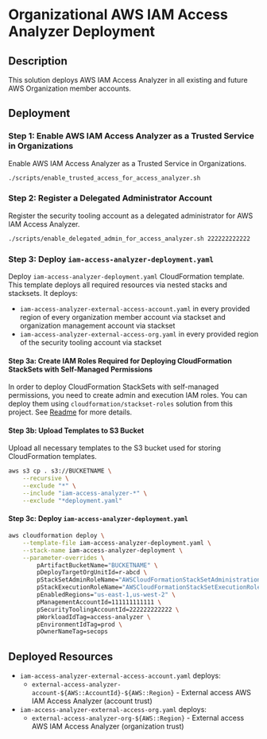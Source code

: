 # Organizational AWS IAM Access Analyzer Deployment

## Description

This solution deploys AWS IAM Access Analyzer in all existing and future AWS Organization member accounts.

## Deployment

### Step 1: Enable AWS IAM Access Analyzer as a Trusted Service in Organizations

Enable AWS IAM Access Analyzer as a Trusted Service in Organizations.

```bash
./scripts/enable_trusted_access_for_access_analyzer.sh
```

### Step 2: Register a Delegated Administrator Account

Register the security tooling account as a delegated administrator for AWS IAM Access Analyzer.

```bash
./scripts/enable_delegated_admin_for_access_analyzer.sh 222222222222
```

### Step 3: Deploy `iam-access-analyzer-deployment.yaml`

Deploy `iam-access-analyzer-deployment.yaml` CloudFormation template. This template deploys all required resources via nested stacks and stacksets. It deploys:
- `iam-access-analyzer-external-access-account.yaml` in every provided region of every organization member account via stackset and organization management account via stackset
- `iam-access-analyzer-external-access-org.yaml` in every provided region of the security tooling account via stackset

#### Step 3a: Create IAM Roles Required for Deploying CloudFormation StackSets with Self-Managed Permissions

In order to deploy CloudFormation StackSets with self-managed permissions, you need to create admin and execution IAM roles.
You can deploy them using `cloudformation/stackset-roles` solution from this project. See [Readme](../../cloudformation/README.md) for more details.

#### Step 3b: Upload Templates to S3 Bucket

Upload all necessary templates to the S3 bucket used for storing CloudFormation templates.

```bash
aws s3 cp . s3://BUCKETNAME \
    --recursive \
    --exclude "*" \
    --include "iam-access-analyzer-*" \
    --exclude "*deployment.yaml"
```

#### Step 3c: Deploy `iam-access-analyzer-deployment.yaml`

```bash
aws cloudformation deploy \
    --template-file iam-access-analyzer-deployment.yaml \
    --stack-name iam-access-analyzer-deployment \
    --parameter-overrides \
        pArtifactBucketName="BUCKETNAME" \
        pDeployTargetOrgUnitId=r-abcd \
        pStackSetAdminRoleName="AWSCloudFormationStackSetAdministrationRole" \
        pStackExecutionRoleName="AWSCloudFormationStackSetExecutionRole" \
        pEnabledRegions="us-east-1,us-west-2" \
        pManagementAccountId=111111111111 \
        pSecurityToolingAccountId=222222222222 \
        pWorkloadIdTag=access-analyzer \
        pEnvironmentIdTag=prod \
        pOwnerNameTag=secops
```

## Deployed Resources

- `iam-access-analyzer-external-access-account.yaml` deploys:
    - `external-access-analyzer-account-${AWS::AccountId}-${AWS::Region}` - External access AWS IAM Access Analyzer (account trust)
- `iam-access-analyzer-external-access-org.yaml` deploys:
    - `external-access-analyzer-org-${AWS::Region}` - External access AWS IAM Access Analyzer (organization trust)

